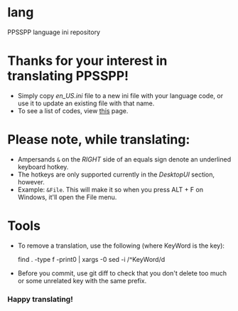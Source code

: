# lang

PPSSPP language ini repository

# Thanks for your interest in translating PPSSPP!

* Simply copy *en_US.ini* file to a new ini file with your language code, or use it to update an existing file with that name.
* To see a list of codes, view [this](http://stackoverflow.com/questions/3191664/list-of-all-locales-and-their-short-codes) page.

# Please note, while translating:
* Ampersands `&` on the *RIGHT* side of an equals sign denote an underlined keyboard hotkey.
* The hotkeys are only supported currently in the *DesktopUI* section, however.
* Example: `&File`. This will make it so when you press ALT + F on Windows, it'll open the File menu.

# Tools

* To remove a translation, use the following (where KeyWord is the key):

    find . -type f -print0 | xargs -0 sed -i /^KeyWord/d

* Before you commit, use git diff to check that you don't delete too much
  or some unrelated key with the same prefix.

### Happy translating!
